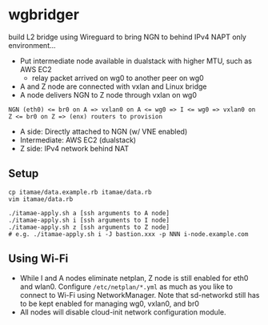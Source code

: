 # wgbridger

build L2 bridge using Wireguard to bring NGN to behind IPv4 NAPT only environment...

- Put intermediate node available in dualstack with higher MTU, such as AWS EC2
  - relay packet arrived on wg0 to another peer on wg0
- A and Z node are connected with vxlan and Linux bridge
- A node delivers NGN to Z node through vxlan on wg0

```
NGN (eth0) <= br0 on A => vxlan0 on A <= wg0 => I <= wg0 => vxlan0 on Z <= br0 on Z => (enx) routers to provision
```

- A side: Directly attached to NGN (w/ VNE enabled)
- Intermediate: AWS EC2 (dualstack)
- Z side: IPv4 network behind NAT

## Setup

```
cp itamae/data.example.rb itamae/data.rb
vim itamae/data.rb

./itamae-apply.sh a [ssh arguments to A node]
./itamae-apply.sh i [ssh arguments to I node]
./itamae-apply.sh z [ssh arguments to Z node]
# e.g. ./itamae-apply.sh i -J bastion.xxx -p NNN i-node.example.com
```

## Using Wi-Fi

- While I and A nodes eliminate netplan, Z node is still enabled for eth0 and wlan0. Configure `/etc/netplan/*.yml` as much as you like to connect to Wi-Fi using NetworkManager. Note that sd-networkd still has to be kept enabled for managing wg0, vxlan0, and br0
- All nodes will disable cloud-init network configuration module.
